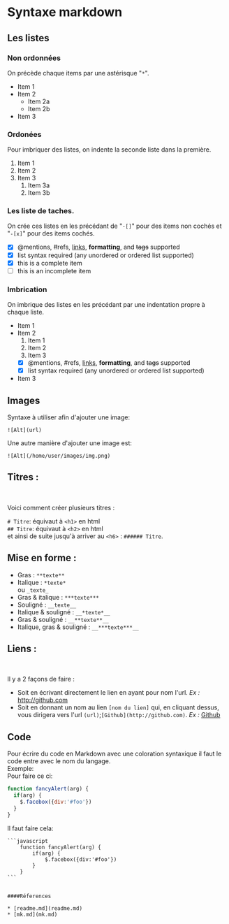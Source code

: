
# Syntaxe markdown

## Les listes

### Non ordonnées

On précède chaque items par une astérisque "`*`".

* Item 1
* Item 2
  * Item 2a
  * Item 2b
* Item 3

### Ordonées

Pour imbriquer des listes, on indente la seconde liste dans la première.  

1. Item 1
1. Item 2
1. Item 3
   1. Item 3a
   1. Item 3b

### Les liste de taches.

On crée ces listes en les précédant de "`-[]`" pour des items non cochés et "`-[x]`" pour des items cochés.

- [x] @mentions, #refs, [links](), **formatting**, and <del>tags</del> supported
- [x] list syntax required (any unordered or ordered list supported)
- [x] this is a complete item
- [ ] this is an incomplete item

### Imbrication

On imbrique des listes en les précédant par une indentation propre à chaque liste.

* Item 1
* Item 2
  1. Item 1
  1. Item 2
  1. Item 3
    - [x] @mentions, #refs, [links](), **formatting**, and <del>tags</del> supported
    - [x] list syntax required (any unordered or ordered list supported)
* Item 3  

## Images  

Syntaxe à utiliser afin d'ajouter une image:  

`![Alt](url)`  

Une autre manière d'ajouter une image est:  

`![Alt](/home/user/images/img.png)`  

## Titres :
<br>

Voici comment créer plusieurs titres :<br>


`# Titre`: équivaut à `<h1>` en html <br>
`## Titre`: équivaut à `<h2>` en html<br>
et ainsi de suite jusqu'à arriver au `<h6>` : `###### Titre`.
<br>

## Mise en forme :<br>


* Gras : ``**texte**``<br>
* Italique : ``*texte*``<br>
      ou      `_texte_`<br>
* Gras & italique : ``***texte***``<br>
* Souligné : `__texte__`<br>
* Italique & souligné : `__*texte*__`
* Gras & souligné : `__**texte**__`
* Italique, gras & souligné : `__***texte***__`

## Liens :
<br>

Il y a 2 façons de faire :
* Soit en écrivant directement le lien en ayant pour nom l'url. *Ex :* http://github.com
* Soit en donnant un nom au lien `[nom du lien]` qui, en cliquant dessus, vous dirigera vers l'url `(url)`;`[Github](http://github.com)`. *Ex :* [Github](http://github.com)

## Code
Pour écrire du code en Markdown avec une coloration syntaxique il faut le code entre avec le nom du langage. <br>
Exemple: <br>
Pour faire ce ci:
```javascript
function fancyAlert(arg) {
  if(arg) {
    $.facebox({div:'#foo'})
  }
}
```
Il faut faire cela:

    ```javascript
        function fancyAlert(arg) {
            if(arg) {
                $.facebox({div:'#foo'})
            }
        }
    ```


    ####Réferences

    * [readme.md](readme.md)
    * [mk.md](mk.md)
